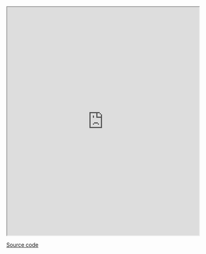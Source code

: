<iframe
  src="https://rims-code.github.io/crystal_angle//?embed=true"
  width="100%"
  height="600"
  style={{ width: "100%", border: "none" }}
></iframe>

[Source code](https://github.com/RIMS-code/lbo_bbo_angle)